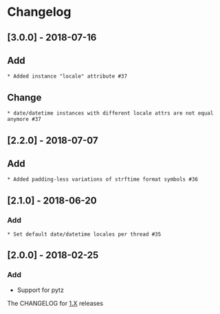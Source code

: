 # Changelog

## [3.0.0] - 2018-07-16
## Add
    * Added instance "locale" attribute #37
## Change
    * date/datetime instances with different locale attrs are not equal anymore #37

## [2.2.0] - 2018-07-07
## Add
    * Added padding-less variations of strftime format symbols #36

## [2.1.0] - 2018-06-20
### Add
    * Set default date/datetime locales per thread #35

## [2.0.0] - 2018-02-25
### Add
* Support for pytz


The CHANGELOG for [1.X](https://github.com/slashmili/python-jalali/tree/v1.9.1) releases
